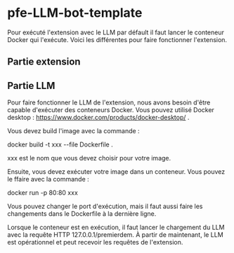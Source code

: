 # pfe-LLM-bot-template
Pour exécuté l'extension avec le LLM par défault il faut lancer le conteneur Docker qui l'exécute. Voici les différentes pour faire fonctionner l'extension.

## Partie extension

## Partie LLM

Pour faire fonctionner le LLM de l'extension, nous avons besoin d'être capable d'exécuter des conteneurs Docker. Vous pouvez utilisé Docker desktop : https://www.docker.com/products/docker-desktop/ .

Vous devez build l'image avec la commande : 

docker build -t xxx --file Dockerfile .

xxx est le nom que vous devez choisir pour votre image.

Ensuite, vous devez exécuter votre image dans un conteneur. Vous pouvez le ffaire avec la commande :

docker run -p 80:80 xxx

Vous pouvez changer le port d'exécution, mais il faut aussi faire les changements dans le Dockerfile à la dernière ligne.

Lorsque le conteneur est en exécution, il faut lancer le chargement du LLM avec la requête HTTP 127.0.0.1/premierdem.
À partir de maintenant, le LLM est opérationnel et peut recevoir les requêtes de l'extension. 

